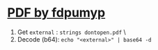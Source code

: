 # [PDF by fdpumyp](https://ctflearn.com/challenge/957)

1. Get `external` : `strings dontopen.pdf` \
2. Decode (b64): `echo "<external>" | base64 -d`
